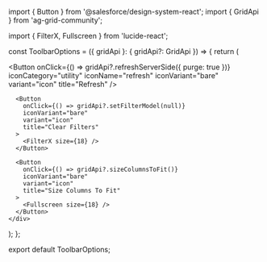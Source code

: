 import { Button } from '@salesforce/design-system-react';
import { GridApi } from 'ag-grid-community';
 
import { FilterX, Fullscreen } from 'lucide-react';
 
const ToolbarOptions = ({ gridApi }: { gridApi?: GridApi }) => {
  return (
    <div className="flex items-center gap-3 me-2">
      <Button
        onClick={() => gridApi?.refreshServerSide({ purge: true })}
        iconCategory="utility"
        iconName="refresh"
        iconVariant="bare"
        variant="icon"
        title="Refresh"
      />
 
      <Button
        onClick={() => gridApi?.setFilterModel(null)}
        iconVariant="bare"
        variant="icon"
        title="Clear Filters"
      >
        <FilterX size={18} />
      </Button>
 
      <Button
        onClick={() => gridApi?.sizeColumnsToFit()}
        iconVariant="bare"
        variant="icon"
        title="Size Columns To Fit"
      >
        <Fullscreen size={18} />
      </Button>
    </div>
  );
};
 
export default ToolbarOptions;
